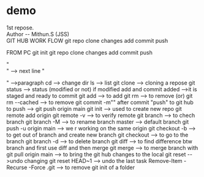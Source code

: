 # demo
1st repose.
<br>
Author -- Mithun.S (JSS)
<br>
                             GIT HUB
WORK FLOW
git repo
clone
changes
add
commit
push

FROM PC
git init 
git repo
clone 
changes
add 
commit
push


"<br>" --> next line
"<p>" -->paragraph
cd --> change dir
ls --> list
git clone --> cloning a repose
git status --> status (modified or not)
if modified add and commit
added -->it is staged and ready to commit
git add <file name> --> to add
git rm <filename> --> to remove (or)
git rm --cached <filename> --> to remove
git commit -m"<message>"
after commit "push" to git hub
to push --> git push origin main
git init --> used to create new repo
git remote add origin <link>
git remote -v --> to verify remote
git branch --> to chech branch
git branch -M <name> --> to rename branch
master --> default branch
git push -u origin main --> we r working on the same origin 
git checkout -b <new branch name> --> to get out of branch and create new branch
git checkout <branch name> --> to go to the branch
git branch -d <branch name> --> to delete branch
git diff <branch name> --> to find difference btw branch and <branch name>
first use diff and then merge 
git merge <branch name> --> to merge branch with <branch name>
git pull origin main --> to bring the git hub changes to the local 
git reset <file name> -->undo changing
git reset HEAD~1 --> undo the last task
Remove-Item -Recurse -Force .git  --> to remove git init of a folder

